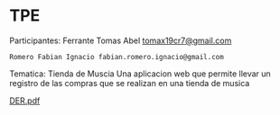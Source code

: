 # TPE
Participantes:
    Ferrante Tomas Abel tomax19cr7@gmail.com

    Romero Fabian Ignacio fabian.romero.ignacio@gmail.com

 Tematica: Tienda de Muscia
     Una aplicacion web que permite llevar un registro de las compras que se realizan en una tienda de musica


[DER.pdf](https://github.com/TomasFerrante/TPE/files/12717772/DER.pdf)
